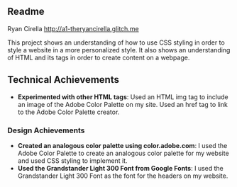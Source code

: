 Readme
---

Ryan Cirella
http://a1-theryancirella.glitch.me

This project shows an understanding of how to use CSS styling in order to style a website in a more personalized style.
It also shows an understanding of HTML and its tags in order to create content on a webpage.

## Technical Achievements
- **Experimented with other HTML tags**: Used an HTML img tag to include an image of the Adobe Color Palette on my site. Used an href tag to link to the Adobe Color Palette creator.

### Design Achievements
- **Created an analogous color palette using color.adobe.com**: I used the Adobe Color Palette to create an analogous color palette for my website and used CSS  styling to implement it.
- **Used the Grandstander Light 300 Font from Google Fonts**: I used the Grandstander Light 300 Font as the font for the headers on my website.